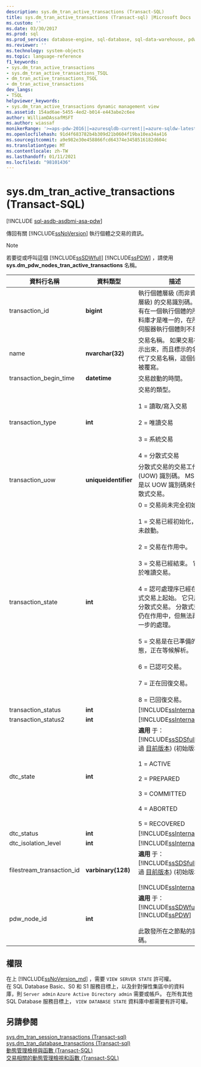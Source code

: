 ```yaml
---
description: sys.dm_tran_active_transactions (Transact-SQL)
title: sys.dm_tran_active_transactions (Transact-sql) |Microsoft Docs
ms.custom: ''
ms.date: 03/30/2017
ms.prod: sql
ms.prod_service: database-engine, sql-database, sql-data-warehouse, pdw
ms.reviewer: ''
ms.technology: system-objects
ms.topic: language-reference
f1_keywords:
- sys.dm_tran_active_transactions
- sys.dm_tran_active_transactions_TSQL
- dm_tran_active_transactions_TSQL
- dm_tran_active_transactions
dev_langs:
- TSQL
helpviewer_keywords:
- sys.dm_tran_active_transactions dynamic management view
ms.assetid: 154ad6ae-5455-4ed2-b014-e443abe2c6ee
author: WilliamDAssafMSFT
ms.author: wiassaf
monikerRange: '>=aps-pdw-2016||=azuresqldb-current||=azure-sqldw-latest||>=sql-server-2016||>=sql-server-linux-2017||=azuresqldb-mi-current'
ms.openlocfilehash: 91d4f683782b4b309d21b0604f19ba10ea34a416
ms.sourcegitcommit: a9e982e30e458866fcd64374e3458516182d604c
ms.translationtype: MT
ms.contentlocale: zh-TW
ms.lasthandoff: 01/11/2021
ms.locfileid: "98101436"
---
```

# <a name="sysdm_tran_active_transactions-transact-sql"></a>sys.dm_tran_active_transactions (Transact-SQL)
[!INCLUDE [sql-asdb-asdbmi-asa-pdw](../../includes/applies-to-version/sql-asdb-asdbmi-asa-pdw.md)]

  傳回有關 [!INCLUDE[ssNoVersion](../../includes/ssnoversion-md.md)] 執行個體之交易的資訊。  
  
> [!NOTE]  
>  若要從或呼叫這個 [!INCLUDE[ssSDWfull](../../includes/sssdwfull-md.md)] [!INCLUDE[ssPDW](../../includes/sspdw-md.md)] ，請使用 **sys.dm_pdw_nodes_tran_active_transactions** 名稱。  
  
|資料行名稱|資料類型|描述|  
|-----------------|---------------|-----------------|  
|transaction_id|**bigint**|執行個體層級 (而非資料庫層級) 的交易識別碼。 它只有在一個執行個體的所有資料庫才是唯一的，在所有的伺服器執行個體則不是。|  
|name|**nvarchar(32)**|交易名稱。 如果交易被標示出來，而且標示的名稱取代了交易名稱，這個值便會被覆寫。|  
|transaction_begin_time|**datetime**|交易啟動的時間。|  
|transaction_type|**int**|交易的類型。<br /><br /> 1 = 讀取/寫入交易<br /><br /> 2 = 唯讀交易<br /><br /> 3 = 系統交易<br /><br /> 4 = 分散式交易|  
|transaction_uow|**uniqueidentifier**|分散式交易的交易工作單位 (UOW) 識別碼。 MS DTC 是以 UOW 識別碼來使用分散式交易。|  
|transaction_state|**int**|0 = 交易尚未完全初始化。<br /><br /> 1 = 交易已經初始化，但尚未啟動。<br /><br /> 2 = 交易在作用中。<br /><br /> 3 = 交易已經結束。 它只用於唯讀交易。<br /><br /> 4 = 認可處理序已經在分散式交易上起始。 它只用於分散式交易。 分散式交易仍在作用中，但無法再做進一步的處理。<br /><br /> 5 = 交易是在已準備的狀態，正在等候解析。<br /><br /> 6 = 已認可交易。<br /><br /> 7 = 正在回復交易。<br /><br /> 8 = 已回復交易。|  
|transaction_status|**int**|[!INCLUDE[ssInternalOnly](../../includes/ssinternalonly-md.md)]|  
|transaction_status2|**int**|[!INCLUDE[ssInternalOnly](../../includes/ssinternalonly-md.md)]|  
|dtc_state|**int**|**適用** 于： [!INCLUDE[ssSDSfull](../../includes/sssdsfull-md.md)] 透過 [目前版本](/previous-versions/azure/ee336279(v=azure.100)))  (初始版本。<br /><br /> 1 = ACTIVE<br /><br /> 2 = PREPARED<br /><br /> 3 = COMMITTED<br /><br /> 4 = ABORTED<br /><br /> 5 = RECOVERED|  
|dtc_status|**int**|[!INCLUDE[ssInternalOnly](../../includes/ssinternalonly-md.md)]|  
|dtc_isolation_level|**int**|[!INCLUDE[ssInternalOnly](../../includes/ssinternalonly-md.md)]|  
|filestream_transaction_id|**varbinary(128)**|**適用** 于： [!INCLUDE[ssSDSfull](../../includes/sssdsfull-md.md)] 透過 [目前版本](/previous-versions/azure/ee336279(v=azure.100)))  (初始版本。<br /><br /> [!INCLUDE[ssInternalOnly](../../includes/ssinternalonly-md.md)]|  
|pdw_node_id|**int**|**適用** 于： [!INCLUDE[ssSDWfull](../../includes/sssdwfull-md.md)] 、 [!INCLUDE[ssPDW](../../includes/sspdw-md.md)]<br /><br /> 此散發所在之節點的識別碼。|  
  
## <a name="permissions"></a>權限

在上 [!INCLUDE[ssNoVersion_md](../../includes/ssnoversion-md.md)] ，需要 `VIEW SERVER STATE` 許可權。   
在 SQL Database Basic、S0 和 S1 服務目標上，以及針對彈性集區中的資料庫，則 `Server admin` `Azure Active Directory admin` 需要或帳戶。 在所有其他 SQL Database 服務目標上， `VIEW DATABASE STATE` 資料庫中都需要有許可權。   
  
## <a name="see-also"></a>另請參閱  
 [sys.dm_tran_session_transactions &#40;Transact-sql&#41;](../../relational-databases/system-dynamic-management-views/sys-dm-tran-session-transactions-transact-sql.md)   
 [sys.dm_tran_database_transactions &#40;Transact-sql&#41;](../../relational-databases/system-dynamic-management-views/sys-dm-tran-database-transactions-transact-sql.md)   
 [動態管理檢視與函數 &#40;Transact-SQL&#41;](~/relational-databases/system-dynamic-management-views/system-dynamic-management-views.md)   
 [交易相關的動態管理檢視和函數 &#40;Transact-SQL&#41;](../../relational-databases/system-dynamic-management-views/transaction-related-dynamic-management-views-and-functions-transact-sql.md)  
  
